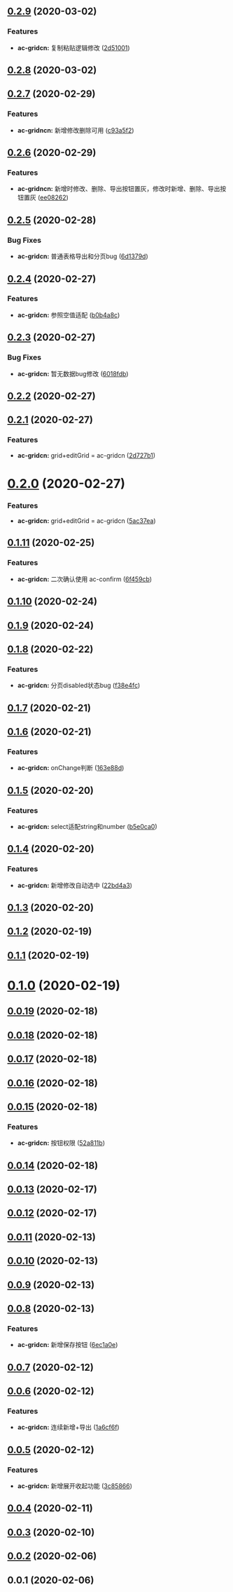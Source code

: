 <a name="0.2.9"></a>
## [0.2.9](https://github.com/tinper-bee/ac-gridcn/compare/v0.2.8...v0.2.9) (2020-03-02)


### Features

* **ac-gridcn:** 复制粘贴逻辑修改 ([2d51001](https://github.com/tinper-bee/ac-gridcn/commit/2d51001))



<a name="0.2.8"></a>
## [0.2.8](https://github.com/tinper-bee/ac-gridcn/compare/v0.2.7...v0.2.8) (2020-03-02)



<a name="0.2.7"></a>
## [0.2.7](https://github.com/tinper-bee/ac-gridcn/compare/v0.2.6...v0.2.7) (2020-02-29)


### Features

* **ac-gridncn:** 新增修改删除可用 ([c93a5f2](https://github.com/tinper-bee/ac-gridcn/commit/c93a5f2))



<a name="0.2.6"></a>
## [0.2.6](https://github.com/tinper-bee/ac-gridcn/compare/v0.2.5...v0.2.6) (2020-02-29)


### Features

* **ac-gridncn:** 新增时修改、删除、导出按钮置灰，修改时新增、删除、导出按钮置灰 ([ee08262](https://github.com/tinper-bee/ac-gridcn/commit/ee08262))



<a name="0.2.5"></a>
## [0.2.5](https://github.com/tinper-bee/ac-gridcn/compare/v0.2.4...v0.2.5) (2020-02-28)


### Bug Fixes

* **ac-gridcn:** 普通表格导出和分页bug ([6d1379d](https://github.com/tinper-bee/ac-gridcn/commit/6d1379d))



<a name="0.2.4"></a>
## [0.2.4](https://github.com/tinper-bee/ac-gridcn/compare/v0.2.3...v0.2.4) (2020-02-27)


### Features

* **ac-gridcn:** 参照空值适配 ([b0b4a8c](https://github.com/tinper-bee/ac-gridcn/commit/b0b4a8c))



<a name="0.2.3"></a>
## [0.2.3](https://github.com/tinper-bee/ac-gridcn/compare/v0.2.2...v0.2.3) (2020-02-27)


### Bug Fixes

* **ac-gridcn:** 暂无数据bug修改 ([6018fdb](https://github.com/tinper-bee/ac-gridcn/commit/6018fdb))



<a name="0.2.2"></a>
## [0.2.2](https://github.com/tinper-bee/ac-gridcn/compare/v0.2.1...v0.2.2) (2020-02-27)



<a name="0.2.1"></a>
## [0.2.1](https://github.com/tinper-bee/ac-gridcn/compare/v0.2.0...v0.2.1) (2020-02-27)


### Features

* **ac-gridcn:** grid+editGrid = ac-gridcn ([2d727b1](https://github.com/tinper-bee/ac-gridcn/commit/2d727b1))



<a name="0.2.0"></a>
# [0.2.0](https://github.com/tinper-bee/ac-gridcn/compare/v0.1.11...v0.2.0) (2020-02-27)


### Features

* **ac-gridcn:** grid+editGrid = ac-gridcn ([5ac37ea](https://github.com/tinper-bee/ac-gridcn/commit/5ac37ea))



<a name="0.1.11"></a>
## [0.1.11](https://github.com/tinper-bee/ac-gridcn/compare/v0.1.10...v0.1.11) (2020-02-25)


### Features

* **ac-gridcn:** 二次确认使用 ac-confirm ([6f459cb](https://github.com/tinper-bee/ac-gridcn/commit/6f459cb))



<a name="0.1.10"></a>
## [0.1.10](https://github.com/tinper-bee/ac-gridcn/compare/v0.1.9...v0.1.10) (2020-02-24)



<a name="0.1.9"></a>
## [0.1.9](https://github.com/tinper-bee/ac-gridcn/compare/v0.1.8...v0.1.9) (2020-02-24)



<a name="0.1.8"></a>
## [0.1.8](https://github.com/tinper-bee/ac-gridcn/compare/v0.1.7...v0.1.8) (2020-02-22)


### Features

* **ac-gridcn:** 分页disabled状态bug ([f38e4fc](https://github.com/tinper-bee/ac-gridcn/commit/f38e4fc))



<a name="0.1.7"></a>
## [0.1.7](https://github.com/tinper-bee/ac-gridcn/compare/v0.1.6...v0.1.7) (2020-02-21)



<a name="0.1.6"></a>
## [0.1.6](https://github.com/tinper-bee/ac-gridcn/compare/v0.1.5...v0.1.6) (2020-02-21)


### Features

* **ac-gridcn:** onChange判断 ([163e88d](https://github.com/tinper-bee/ac-gridcn/commit/163e88d))



<a name="0.1.5"></a>
## [0.1.5](https://github.com/tinper-bee/ac-gridcn/compare/v0.1.4...v0.1.5) (2020-02-20)


### Features

* **ac-gridcn:** select适配string和number ([b5e0ca0](https://github.com/tinper-bee/ac-gridcn/commit/b5e0ca0))



<a name="0.1.4"></a>
## [0.1.4](https://github.com/tinper-bee/ac-gridcn/compare/v0.1.3...v0.1.4) (2020-02-20)


### Features

* **ac-gridcn:** 新增修改自动选中 ([22bd4a3](https://github.com/tinper-bee/ac-gridcn/commit/22bd4a3))



<a name="0.1.3"></a>
## [0.1.3](https://github.com/tinper-bee/ac-gridcn/compare/v0.1.2...v0.1.3) (2020-02-20)



<a name="0.1.2"></a>
## [0.1.2](https://github.com/tinper-bee/ac-gridcn/compare/v0.1.1...v0.1.2) (2020-02-19)



<a name="0.1.1"></a>
## [0.1.1](https://github.com/tinper-bee/ac-gridcn/compare/v0.1.0...v0.1.1) (2020-02-19)



<a name="0.1.0"></a>
# [0.1.0](https://github.com/tinper-bee/ac-gridcn/compare/v0.0.19...v0.1.0) (2020-02-19)



<a name="0.0.19"></a>
## [0.0.19](https://github.com/tinper-bee/ac-gridcn/compare/v0.0.18...v0.0.19) (2020-02-18)



<a name="0.0.18"></a>
## [0.0.18](https://github.com/tinper-bee/ac-gridcn/compare/v0.0.17...v0.0.18) (2020-02-18)



<a name="0.0.17"></a>
## [0.0.17](https://github.com/tinper-bee/ac-gridcn/compare/v0.0.16...v0.0.17) (2020-02-18)



<a name="0.0.16"></a>
## [0.0.16](https://github.com/tinper-bee/ac-gridcn/compare/v0.0.15...v0.0.16) (2020-02-18)



<a name="0.0.15"></a>
## [0.0.15](https://github.com/tinper-bee/ac-gridcn/compare/v0.0.14...v0.0.15) (2020-02-18)


### Features

* **ac-gridcn:** 按钮权限 ([52a811b](https://github.com/tinper-bee/ac-gridcn/commit/52a811b))



<a name="0.0.14"></a>
## [0.0.14](https://github.com/tinper-bee/ac-gridcn/compare/v0.0.13...v0.0.14) (2020-02-18)



<a name="0.0.13"></a>
## [0.0.13](https://github.com/tinper-bee/ac-gridcn/compare/v0.0.12...v0.0.13) (2020-02-17)



<a name="0.0.12"></a>
## [0.0.12](https://github.com/tinper-bee/ac-gridcn/compare/v0.0.11...v0.0.12) (2020-02-17)



<a name="0.0.11"></a>
## [0.0.11](https://github.com/tinper-bee/ac-gridcn/compare/v0.0.10...v0.0.11) (2020-02-13)



<a name="0.0.10"></a>
## [0.0.10](https://github.com/tinper-bee/ac-gridcn/compare/v0.0.9...v0.0.10) (2020-02-13)



<a name="0.0.9"></a>
## [0.0.9](https://github.com/tinper-bee/ac-gridcn/compare/v0.0.8...v0.0.9) (2020-02-13)



<a name="0.0.8"></a>
## [0.0.8](https://github.com/tinper-bee/ac-gridcn/compare/v0.0.7...v0.0.8) (2020-02-13)


### Features

* **ac-gridcn:** 新增保存按钮 ([6ec1a0e](https://github.com/tinper-bee/ac-gridcn/commit/6ec1a0e))



<a name="0.0.7"></a>
## [0.0.7](https://github.com/tinper-bee/ac-gridcn/compare/v0.0.6...v0.0.7) (2020-02-12)



<a name="0.0.6"></a>
## [0.0.6](https://github.com/tinper-bee/ac-gridcn/compare/v0.0.5...v0.0.6) (2020-02-12)


### Features

* **ac-gridcn:** 连续新增+导出 ([1a6cf6f](https://github.com/tinper-bee/ac-gridcn/commit/1a6cf6f))



<a name="0.0.5"></a>
## [0.0.5](https://github.com/tinper-bee/ac-gridcn/compare/v0.0.4...v0.0.5) (2020-02-12)


### Features

* **ac-gridcn:** 新增展开收起功能 ([3c85866](https://github.com/tinper-bee/ac-gridcn/commit/3c85866))



<a name="0.0.4"></a>
## [0.0.4](https://github.com/tinper-bee/ac-gridcn/compare/v0.0.3...v0.0.4) (2020-02-11)



<a name="0.0.3"></a>
## [0.0.3](https://github.com/tinper-bee/ac-gridcn/compare/v0.0.2...v0.0.3) (2020-02-10)



<a name="0.0.2"></a>
## [0.0.2](https://github.com/tinper-bee/ac-gridcn/compare/v0.0.1...v0.0.2) (2020-02-06)



<a name="0.0.1"></a>
## 0.0.1 (2020-02-06)



